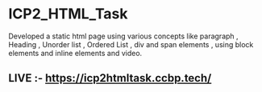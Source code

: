# ICP2_HTML_Task
Developed a static html page using various concepts like paragraph , Heading , Unorder list , Ordered List , div and span elements , using block elements and inline elements and video.

## LIVE :- https://icp2htmltask.ccbp.tech/
